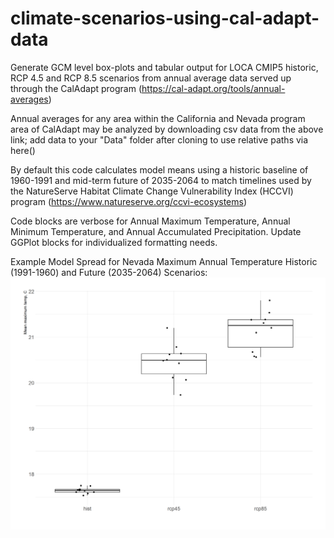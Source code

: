 # climate-scenarios-using-cal-adapt-data
Generate GCM level box-plots and tabular output for LOCA CMIP5 historic, RCP 4.5 and RCP 8.5 scenarios from annual average data served up through the CalAdapt program (https://cal-adapt.org/tools/annual-averages)

Annual averages for any area within the California and Nevada program area of CalAdapt may be analyzed by downloading csv data from the above link; add data to your "Data" folder after cloning to use relative paths via here()

By default this code calculates model means using a historic baseline of 1960-1991 and mid-term future of 2035-2064 to match timelines used by the NatureServe Habitat Climate Change Vulnerability Index (HCCVI) program (https://www.natureserve.org/ccvi-ecosystems)

Code blocks are verbose for Annual Maximum Temperature, Annual Minimum Temperature, and Annual Accumulated Precipitation. Update GGPlot blocks for individualized formatting needs.  

Example Model Spread for Nevada Maximum Annual Temperature Historic (1991-1960) and Future (2035-2064) Scenarios: !["Maximum Annual Temperature Historic (1960-1991) vs Future (2035-2064)"](images/TmaxBoxplots.jpg)

